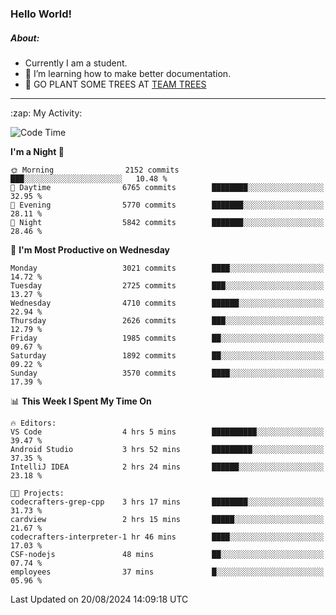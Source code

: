 ### Hello World!

##### About:
- Currently I am a student.
- 🌱 I’m learning how to make better documentation.
- 🌱 GO PLANT SOME TREES AT [TEAM TREES](https://teamtrees.org/)

---
  <summary>:zap: My Activity:</summary>
  
<!--START_SECTION:waka-->
![Code Time](http://img.shields.io/badge/Code%20Time-1%2C412%20hrs%2037%20mins-blue)

**I'm a Night 🦉** 

```text
🌞 Morning                2152 commits        ███░░░░░░░░░░░░░░░░░░░░░░   10.48 % 
🌆 Daytime                6765 commits        ████████░░░░░░░░░░░░░░░░░   32.95 % 
🌃 Evening                5770 commits        ███████░░░░░░░░░░░░░░░░░░   28.11 % 
🌙 Night                  5842 commits        ███████░░░░░░░░░░░░░░░░░░   28.46 % 
```
📅 **I'm Most Productive on Wednesday** 

```text
Monday                   3021 commits        ████░░░░░░░░░░░░░░░░░░░░░   14.72 % 
Tuesday                  2725 commits        ███░░░░░░░░░░░░░░░░░░░░░░   13.27 % 
Wednesday                4710 commits        ██████░░░░░░░░░░░░░░░░░░░   22.94 % 
Thursday                 2626 commits        ███░░░░░░░░░░░░░░░░░░░░░░   12.79 % 
Friday                   1985 commits        ██░░░░░░░░░░░░░░░░░░░░░░░   09.67 % 
Saturday                 1892 commits        ██░░░░░░░░░░░░░░░░░░░░░░░   09.22 % 
Sunday                   3570 commits        ████░░░░░░░░░░░░░░░░░░░░░   17.39 % 
```


📊 **This Week I Spent My Time On** 

```text
🔥 Editors: 
VS Code                  4 hrs 5 mins        ██████████░░░░░░░░░░░░░░░   39.47 % 
Android Studio           3 hrs 52 mins       █████████░░░░░░░░░░░░░░░░   37.35 % 
IntelliJ IDEA            2 hrs 24 mins       ██████░░░░░░░░░░░░░░░░░░░   23.18 % 

🐱‍💻 Projects: 
codecrafters-grep-cpp    3 hrs 17 mins       ████████░░░░░░░░░░░░░░░░░   31.73 % 
cardview                 2 hrs 15 mins       █████░░░░░░░░░░░░░░░░░░░░   21.67 % 
codecrafters-interpreter-1 hr 46 mins        ████░░░░░░░░░░░░░░░░░░░░░   17.03 % 
CSF-nodejs               48 mins             ██░░░░░░░░░░░░░░░░░░░░░░░   07.74 % 
employees                37 mins             █░░░░░░░░░░░░░░░░░░░░░░░░   05.96 % 
```


 Last Updated on 20/08/2024 14:09:18 UTC
<!--END_SECTION:waka-->
